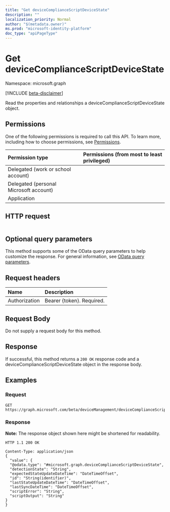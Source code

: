 ```yaml
---
title: "Get deviceComplianceScriptDeviceState"
description: ""
localization_priority: Normal
author: "$(metadata.owner)"
ms.prod: "microsoft-identity-platform"
doc_type: "apiPageType"
---
```


# Get deviceComplianceScriptDeviceState

Namespace: microsoft.graph

[!INCLUDE [beta-disclaimer](../../includes/beta-disclaimer.md)]

Read the properties and relationships a deviceComplianceScriptDeviceState object.

## Permissions

One of the following permissions is required to call this API. To learn more, including how to choose permissions, see [Permissions](/graph/permissions-reference).

| Permission type                        | Permissions (from most to least privileged) |
| :------------------------------------- | :------------------------------------------ |
| Delegated (work or school account)     |                                             |
| Delegated (personal Microsoft account) |                                             |
| Application                            |                                             |

## HTTP request

<!-- {
  "blockType": "ignored"
}
-->

```http

```

## Optional query parameters

This method supports some of the OData query parameters to help customize the response. For general information, see [OData query parameters](/graph/query-parameters).

## Request headers

| Name          | Description               |
| :------------ | :------------------------ |
| Authorization | Bearer {token}. Required. |

## Request Body

<!-- Actions and Functions -->

<!-- CRUD Methods -->

Do not supply a request body for this method.

## Response

If successful, this method returns a `200 OK` response code and a deviceComplianceScriptDeviceState object in the response body.

## Examples

### Request

<!-- {
  "blockType": "request",
  "name": "get_devicecompliancescriptdevicestate"
}
-->

```http
GET https://graph.microsoft.com/beta/deviceManagement/deviceComplianceScripts/{id}/deviceRunStates/{id}

```

### Response

**Note:** The response object shown here might be shortened for readability.

<!-- {
  "blockType": "response",
  "truncated": true,
  "@odata.type": "microsoft.management.services.api.deviceComplianceScriptDeviceState"
}
-->

```http
HTTP 1.1 200 OK

Content-Type: application/json
{
  "value": {
  "@odata.type": "#microsoft.graph.deviceComplianceScriptDeviceState",
  "detectionState": "String",
  "expectedStateUpdateDateTime": "DateTimeOffset",
  "id": "String(identifier)",
  "lastStateUpdateDateTime": "DateTimeOffset",
  "lastSyncDateTime": "DateTimeOffset",
  "scriptError": "String",
  "scriptOutput": "String"
}
}

```
